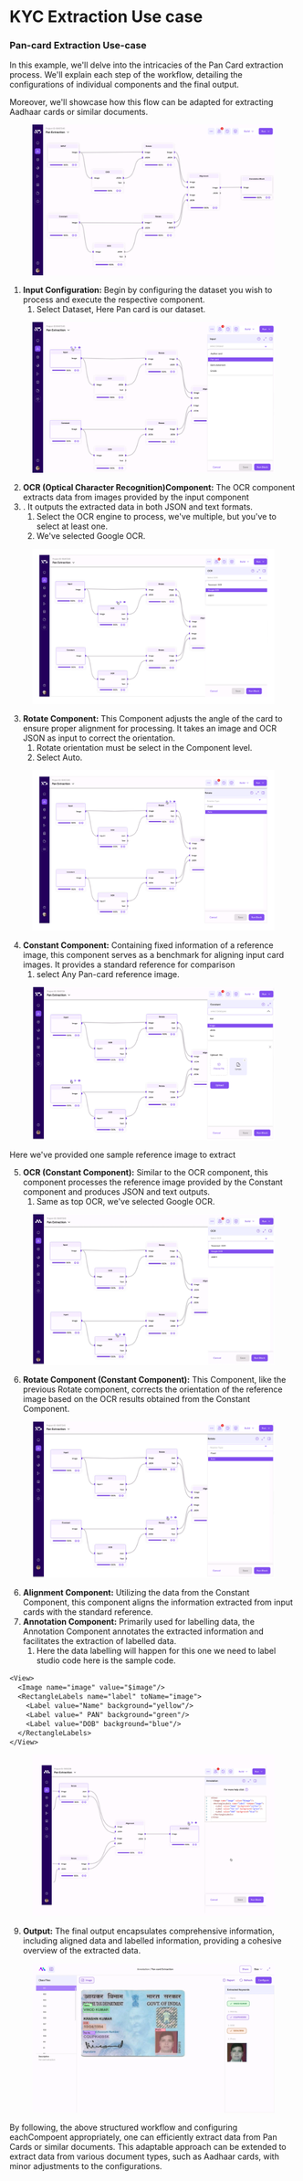 # KYC Extraction Use case

### Pan-card Extraction Use-case

In this example, we'll delve into the intricacies of the Pan Card extraction process. We'll explain each step of the workflow, detailing the configurations of individual components and the final output.

Moreover, we'll showcase how this flow can be adapted for extracting Aadhaar cards or similar documents.

<figure><img src=".gitbook/assets/panflow (1).webp" alt=""><figcaption></figcaption></figure>

1. **Input Configuration:** Begin by configuring the dataset you wish to process and execute the respective component.
   1. Select Dataset, Here Pan card is our dataset.

<figure><img src=".gitbook/assets/paninput (1).webp" alt=""><figcaption></figcaption></figure>

2. **OCR (Optical Character Recognition)Component:** The OCR component extracts data from images provided by the input component
3. . It outputs the extracted data in both JSON and text formats.
   1. Select the OCR engine to process, we've multiple, but you've to select at least one.
   2. We've selected Google OCR.

<figure><img src=".gitbook/assets/ocr.webp" alt=""><figcaption></figcaption></figure>

3. **Rotate Component:** This Component adjusts the angle of the card to ensure proper alignment for processing. It takes an image and OCR JSON as input to correct the orientation.
   1. Rotate orientation must be select in the Component level.
   2. Select Auto.

<figure><img src=".gitbook/assets/panrotate.webp" alt=""><figcaption></figcaption></figure>

4. **Constant Component:** Containing fixed information of a reference image, this component serves as a benchmark for aligning input card images. It provides a standard reference for comparison
   1. select Any Pan-card reference image.

<figure><img src=".gitbook/assets/constant (1).webp" alt=""><figcaption></figcaption></figure>

Here we've provided one sample reference image to extract

5. **OCR (Constant Component):** Similar to the OCR component, this component processes the reference image provided by the Constant component and produces JSON and text outputs.
   1. Same as top OCR, we've selected Google OCR.

<figure><img src=".gitbook/assets/COnstatnocr.webp" alt=""><figcaption></figcaption></figure>

6. **Rotate Component  (Constant Component):** This Component, like the previous Rotate component, corrects the orientation of the reference image based on the OCR results obtained from the Constant Component.

<figure><img src=".gitbook/assets/constantrotate.webp" alt=""><figcaption></figcaption></figure>

6. **Alignment Component:** Utilizing the data from the Constant Component, this component aligns the information extracted from input cards with the standard reference.
7. **Annotation Component:** Primarily used for labelling data, the Annotation Component annotates the extracted information and facilitates the extraction of labelled data.
   1. Here the data labelling will happen for this one we need to label studio code here is the sample code.

```
<View>
  <Image name="image" value="$image"/>
  <RectangleLabels name="label" toName="image">
    <Label value="Name" background="yellow"/>
    <Label value=" PAN" background="green"/>
    <Label value="DOB" background="blue"/>
  </RectangleLabels>
</View>
```

<figure><img src=".gitbook/assets/annotation.jpg" alt=""><figcaption></figcaption></figure>

9. **Output:** The final output encapsulates comprehensive information, including aligned data and labelled information, providing a cohesive overview of the extracted data.

<figure><img src=".gitbook/assets/panoutput.webp" alt=""><figcaption></figcaption></figure>

By following, the above structured workflow and configuring eachCompoent appropriately, one can efficiently extract data from Pan Cards or similar documents. This adaptable approach can be extended to extract data from various document types, such as Aadhaar cards, with minor adjustments to the configurations.

